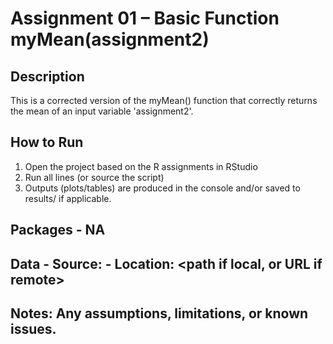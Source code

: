 # Assignment 01 – Basic Function myMean(assignment2)

## Description
This is a corrected version of the myMean() function that correctly returns the mean of an input variable 'assignment2'.

## How to Run
1) Open the project based on the R assignments in RStudio
2) Run all lines (or source the script)
3) Outputs (plots/tables) are produced in the console and/or saved to results/ if applicable.

## Packages - NA
## Data - Source: <link or brief description> - Location: <path if local, or URL if remote>
## Notes: Any assumptions, limitations, or known issues.
